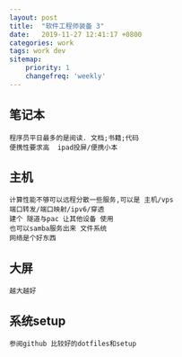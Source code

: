 ```yaml
---
layout: post
title:  "软件工程师装备 3"
date:   2019-11-27 12:41:17 +0800
categories: work
tags: work dev
sitemap:
    priority: 1
    changefreq: 'weekly'
---
```


## 笔记本  

    程序员平日最多的是阅读. 文档;书籍;代码  
    便携性要求高  ipad投屏/便携小本  

## 主机  

    计算性能不够可以远程分散一些服务,可以是 主机/vps  
    端口转发/端口映射/ipv6/穿透  
    建个 隧道与pac 让其他设备 使用  
    也可以samba服务出来 文件系统  
    网络是个好东西  

## 大屏  

    越大越好  

## 系统setup

    参阅github 比较好的dotfiles和setup
